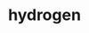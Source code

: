 ---
title: "hydrogen"
layout: cache
categories: [package, develop-2024-10-27]
meta: {"versions": ["1.5.3"], "compilers": ["gcc@=11.4.0", "gcc@=7.5.0", "gcc@=9.4.0"], "oss": ["ubuntu18.04", "ubuntu20.04", "ubuntu22.04"], "platforms": ["linux"], "targets": ["neoverse_v1", "neoverse_v2", "ppc64le", "x86_64_v3"], "stacks": ["e4s", "e4s-neoverse-v2", "e4s-neoverse_v1", "e4s-power", "radiuss", "root"], "num_specs": 5, "num_specs_by_stack": {"root": 5, "radiuss": 1, "e4s-power": 1, "e4s-neoverse_v1": 1, "e4s-neoverse-v2": 1, "e4s": 1}}
spec_details: [{"hash": "duii3m4dftmnayzhl26jwlppnx6dt6wk", "compiler": "gcc@=7.5.0", "versions": ["1.5.3"], "os": "ubuntu18.04", "platform": "linux", "target": "x86_64_v3", "variants": ["+al", "blas=any", "build_system=cmake", "build_type=Release", "~cuda", "generator=make", "~half", "+int64", "~int64_blas", "~ipo", "~omp_taskloops", "+openmp", "patches=9266350", "~rocm", "+shared", "~test"], "stacks": ["root", "radiuss"], "size": "-", "tarball": "https://binaries.spack.io/develop-2024-10-27/build_cache/linux-ubuntu18.04-x86_64_v3/gcc-7.5.0/hydrogen-1.5.3/linux-ubuntu18.04-x86_64_v3-gcc-7.5.0-hydrogen-1.5.3-duii3m4dftmnayzhl26jwlppnx6dt6wk.spack"}, {"hash": "5mz2m65ufmf7ts4chq5fgzukjc5tby2r", "compiler": "gcc@=9.4.0", "versions": ["1.5.3"], "os": "ubuntu20.04", "platform": "linux", "target": "ppc64le", "variants": ["+al", "blas=any", "build_system=cmake", "build_type=Release", "~cuda", "generator=make", "~half", "+int64", "~int64_blas", "~ipo", "~omp_taskloops", "+openmp", "patches=9266350", "~rocm", "+shared", "~test"], "stacks": ["root", "e4s-power"], "size": "-", "tarball": "https://binaries.spack.io/develop-2024-10-27/build_cache/linux-ubuntu20.04-ppc64le/gcc-9.4.0/hydrogen-1.5.3/linux-ubuntu20.04-ppc64le-gcc-9.4.0-hydrogen-1.5.3-5mz2m65ufmf7ts4chq5fgzukjc5tby2r.spack"}, {"hash": "u4c4sediivpdlc4tt6vyza2vbuhsslyr", "compiler": "gcc@=11.4.0", "versions": ["1.5.3"], "os": "ubuntu22.04", "platform": "linux", "target": "neoverse_v1", "variants": ["+al", "blas=any", "build_system=cmake", "build_type=Release", "~cuda", "generator=make", "~half", "+int64", "~int64_blas", "~ipo", "~omp_taskloops", "+openmp", "patches=9266350", "~rocm", "+shared", "~test"], "stacks": ["e4s-neoverse_v1", "root"], "size": "-", "tarball": "https://binaries.spack.io/develop-2024-10-27/build_cache/linux-ubuntu22.04-neoverse_v1/gcc-11.4.0/hydrogen-1.5.3/linux-ubuntu22.04-neoverse_v1-gcc-11.4.0-hydrogen-1.5.3-u4c4sediivpdlc4tt6vyza2vbuhsslyr.spack"}, {"hash": "4br4wh75vp2p3pabfl56bl5z3ayjav26", "compiler": "gcc@=11.4.0", "versions": ["1.5.3"], "os": "ubuntu22.04", "platform": "linux", "target": "neoverse_v2", "variants": ["+al", "blas=any", "build_system=cmake", "build_type=Release", "~cuda", "generator=make", "~half", "+int64", "~int64_blas", "~ipo", "~omp_taskloops", "+openmp", "patches=9266350", "~rocm", "+shared", "~test"], "stacks": ["root", "e4s-neoverse-v2"], "size": "-", "tarball": "https://binaries.spack.io/develop-2024-10-27/build_cache/linux-ubuntu22.04-neoverse_v2/gcc-11.4.0/hydrogen-1.5.3/linux-ubuntu22.04-neoverse_v2-gcc-11.4.0-hydrogen-1.5.3-4br4wh75vp2p3pabfl56bl5z3ayjav26.spack"}, {"hash": "wcu5gb6bplqbpzi4u5aavsuxsuoc6g5y", "compiler": "gcc@=11.4.0", "versions": ["1.5.3"], "os": "ubuntu22.04", "platform": "linux", "target": "x86_64_v3", "variants": ["+al", "blas=any", "build_system=cmake", "build_type=Release", "~cuda", "generator=make", "~half", "+int64", "~int64_blas", "~ipo", "~omp_taskloops", "+openmp", "patches=9266350", "~rocm", "+shared", "~test"], "stacks": ["root", "e4s"], "size": "-", "tarball": "https://binaries.spack.io/develop-2024-10-27/build_cache/linux-ubuntu22.04-x86_64_v3/gcc-11.4.0/hydrogen-1.5.3/linux-ubuntu22.04-x86_64_v3-gcc-11.4.0-hydrogen-1.5.3-wcu5gb6bplqbpzi4u5aavsuxsuoc6g5y.spack"}]
---